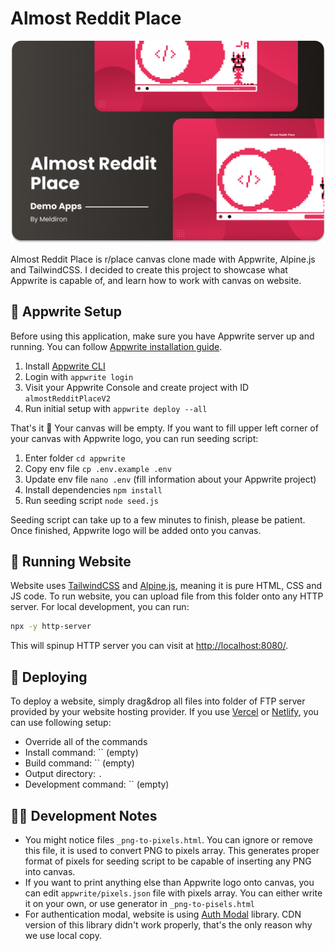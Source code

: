 # Almost Reddit Place

![Cover](cover.png)

Almost Reddit Place is r/place canvas clone made with Appwrite, Alpine.js and TailwindCSS. I decided to create this project to showcase what Appwrite is capable of, and learn how to work with canvas on website.

## 🧰 Appwrite Setup

Before using this application, make sure you have Appwrite server up and running. You can follow [Appwrite installation guide](https://appwrite.io/docs/installation).

1. Install [Appwrite CLI](https://appwrite.io/docs/command-line)
2. Login with `appwrite login`
3. Visit your Appwrite Console and create project with ID `almostRedditPlaceV2`
4. Run initial setup with `appwrite deploy --all`

That's it 🥳 Your canvas will be empty. If you want to fill upper left corner of your canvas with Appwrite logo, you can run seeding script:

1. Enter folder `cd appwrite`
2. Copy env file `cp .env.example .env`
3. Update env file `nano .env` (fill information about your Appwrite project)
4. Install dependencies `npm install`
5. Run seeding script `node seed.js`

Seeding script can take up to a few minutes to finish, please be patient. Once finished, Appwrite logo will be added onto you canvas.

## 🤖 Running Website

Website uses [TailwindCSS](https://tailwindcss.com/) and [Alpine.js](https://alpinejs.dev/), meaning it is pure HTML, CSS and JS code. To run website, you can upload file from this folder onto any HTTP server. For local development, you can run:

```sh
npx -y http-server
```

This will spinup HTTP server you can visit at [http://localhost:8080/](http://localhost:8080/).

## 🚀 Deploying

To deploy a website, simply drag&drop all files into folder of FTP server provided by your website hosting provider. If you use [Vercel](https://vercel.com/meldiron) or [Netlify](https://www.netlify.com/), you can use following setup:

- Override all of the commands
- Install command: `` (empty)
- Build command: `` (empty)
- Output directory: `.`
- Development command: `` (empty)

## 🧑‍🎓 Development Notes

- You might notice files `_png-to-pixels.html`. You can ignore or remove this file, it is used to convert PNG to pixels array. This generates proper format of pixels for seeding script to be capable of inserting any PNG into canvas.
- If you want to print anything else than Appwrite logo onto canvas, you can edit `appwrite/pixels.json` file with pixels array. You can either write it on your own, or use generator in `_png-to-pisels.html`
- For authentication modal, website is using [Auth Modal](https://github.com/TringuG/auth-modal) library. CDN version of this library didn't work properly, that's the only reason why we use local copy.
